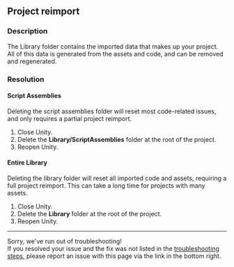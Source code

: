 ## Project reimport
### Description
The Library folder contains the imported data that makes up your project.  
All of this data is generated from the assets and code, and can be removed and regenerated.

### Resolution
#### Script Assemblies
Deleting the script assemblies folder will reset most code-related issues, and only requires a partial project reimport.  
1. Close Unity.
2. Delete the **Library/ScriptAssemblies** folder at the root of the project.
3. Reopen Unity.

#### Entire Library
Deleting the library folder will reset all imported code and assets, requiring a full project reimport. This can take a long time for projects with many assets.  
1. Close Unity.
2. Delete the **Library** folder at the root of the project.
3. Reopen Unity.

---  
Sorry, we've run out of troubleshooting!  
If you resolved your issue and the fix was not listed in the [troubleshooting steps](Script%20Name.md), please report an issue with this page via the link in the bottom right.